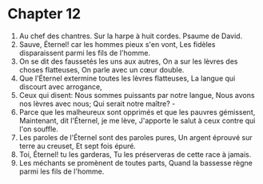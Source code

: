 # Chapter 12

1. Au chef des chantres. Sur la harpe à huit cordes. Psaume de David.
2. Sauve, Éternel! car les hommes pieux s'en vont, Les fidèles disparaissent parmi les fils de l'homme.
3. On se dit des faussetés les uns aux autres, On a sur les lèvres des choses flatteuses, On parle avec un cœur double.
4. Que l'Éternel extermine toutes les lèvres flatteuses, La langue qui discourt avec arrogance,
5. Ceux qui disent: Nous sommes puissants par notre langue, Nous avons nos lèvres avec nous; Qui serait notre maître? -
6. Parce que les malheureux sont opprimés et que les pauvres gémissent, Maintenant, dit l'Éternel, je me lève, J'apporte le salut à ceux contre qui l'on souffle.
7. Les paroles de l'Éternel sont des paroles pures, Un argent éprouvé sur terre au creuset, Et sept fois épuré.
8. Toi, Éternel! tu les garderas, Tu les préserveras de cette race à jamais.
9. Les méchants se promènent de toutes parts, Quand la bassesse règne parmi les fils de l'homme.


